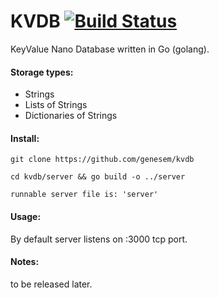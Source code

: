 KVDB [![Build Status](https://travis-ci.org/genesem/nanoserv.svg?branch=master)](https://travis-ci.org/genesem/nanoserv)
========

KeyValue Nano Database written in Go (golang).


#### Storage types:

* Strings
* Lists of Strings
* Dictionaries of Strings


#### Install:

  `git clone https://github.com/genesem/kvdb`

  `cd kvdb/server && go build -o ../server`
  
  `runnable server file is: 'server'`

#### Usage:

By default server listens on :3000 tcp port.



#### Notes:

to be released later.